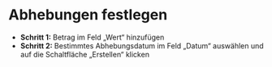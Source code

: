 # **Abhebungen festlegen**

- **Schritt 1:** Betrag im Feld „Wert“ hinzufügen
- **Schritt 2:** Bestimmtes Abhebungsdatum im Feld „Datum“ auswählen und auf die Schaltfläche „Erstellen“ klicken